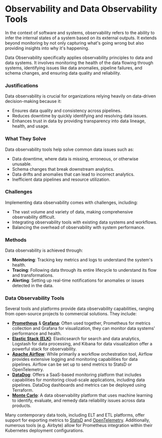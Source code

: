 # Observability and Data Observability Tools
In the context of software and systems, observability refers to the ability to infer the internal states of a system based on its external outputs. It extends beyond monitoring by not only capturing what's going wrong but also providing insights into why it's happening.

Data Observability specifically applies observability principles to data and data systems. It involves monitoring the health of the data flowing through systems, identifying issues like data anomalies, pipeline failures, and schema changes, and ensuring data quality and reliability.

### Justifications
Data observability is crucial for organizations relying heavily on data-driven decision-making because it:

* Ensures data quality and consistency across pipelines.
* Reduces downtime by quickly identifying and resolving data issues.
* Enhances trust in data by providing transparency into data lineage, health, and usage.

### What They Solve
Data observability tools help solve common data issues such as:

* Data downtime, where data is missing, erroneous, or otherwise unusable.
* Schema changes that break downstream analytics.
* Data drifts and anomalies that can lead to incorrect analytics.
* Inefficient data pipelines and resource utilization.

### Challenges
Implementing data observability comes with challenges, including:

* The vast volume and variety of data, making comprehensive observability difficult.
* Integrating observability tools with existing data systems and workflows.
* Balancing the overhead of observability with system performance.

### Methods
Data observability is achieved through:

* **Monitoring**: Tracking key metrics and logs to understand the system's health.
* **Tracing**: Following data through its entire lifecycle to understand its flow and transformations.
* **Alerting**: Setting up real-time notifications for anomalies or issues detected in the data.

### Data Observability Tools
Several tools and platforms provide data observability capabilities, ranging from open-source projects to commercial solutions. They include:

* [**Prometheus**](https://prometheus.io/) & [**Grafana**](https://grafana.com/): Often used together, Prometheus for metrics collection and Grafana for visualization, they can monitor data systems' performance and health.
* [**Elastic Stack (ELK)**](https://www.elastic.co/elastic-stack/): Elasticsearch for search and data analytics, Logstash for data processing, and Kibana for data visualization offer a powerful stack for observability.
* [**Apache Airflow**](https://airflow.apache.org/docs/apache-airflow/stable/administration-and-deployment/logging-monitoring/index.html): While primarily a workflow orchestration tool, Airflow provides extensive logging and monitoring capabilities for data pipelines. Airflow can be set up to send metrics to StatsD or OpenTelemetry.
* [**DataDog**](https://www.datadoghq.com/): Offers a SaaS-based monitoring platform that includes capabilities for monitoring cloud-scale applications, including data pipelines. DataDog dashboards and metrics can be deployed using Terraform.
* [**Monte Carlo**](https://www.montecarlodata.com/): A data observability platform that uses machine learning to identify, evaluate, and remedy data reliability issues across data products.

Many contemporary data tools, including ELT and ETL platforms, offer support for exporting metrics to [StatsD](https://github.com/etsy/statsd) and [OpenTelemetry](https://opentelemetry.io/). Additionally, numerous tools (e.g. Airbyte) allow for Prometheus integration within their Kubernetes deployment configurations.
